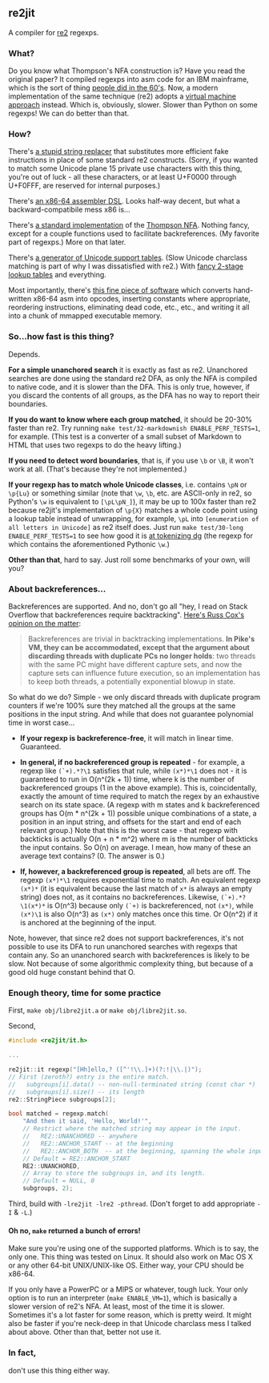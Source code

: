 ## re2jit

A compiler for [re2](https://github.com/google/re2/) regexps.

### What?

Do you know what Thompson's NFA construction is? Have you read the original paper?
It compiled regexps into asm code for an IBM mainframe, which is the sort of thing
[people did in the 60's](http://www.diku.dk/hjemmesider/ansatte/henglein/papers/thompson1968.pdf).
Now, a modern implementation of the same technique (re2) adopts a
[virtual machine approach](https://swtch.com/~rsc/regexp/regexp2.html) instead. Which is,
obviously, slower. Slower than Python on some regexps! We can do better than that.

### How?

There's [a stupid string replacer](https://github.com/pyos/re2jit/blob/master/re2jit/rewriter.h)
that substitutes more efficient fake instructions in place of some standard re2 constructs.
(Sorry, if you wanted to match some Unicode plane 15 private use characters with this thing,
you're out of luck - all these characters, or at least U+F0000 through U+F0FFF,
are reserved for internal purposes.)

There's [an x86-64 assembler DSL](https://github.com/pyos/re2jit/blob/master/re2jit/asm64.h).
Looks half-way decent, but what a backward-compatibile mess x86 is...

There's [a standard implementation](https://github.com/pyos/re2jit/blob/master/re2jit/threads.h)
of the [Thompson NFA](https://github.com/pyos/re2jit/blob/master/re2jit/threads.cc).
Nothing fancy, except for a couple functions used to facilitate backreferences. (My favorite
part of regexps.) More on that later.

There's [a generator of Unicode support tables](https://github.com/pyos/re2jit/blob/master/re2jit/unicodedata.py).
(Slow Unicode charclass matching is part of why I was dissatisfied with re2.) With
[fancy 2-stage lookup tables](http://www.strchr.com/multi-stage_tables) and everything.

Most importantly, there's [this fine piece of software](https://github.com/pyos/re2jit/blob/master/re2jit/it.x64.cc)
which converts hand-written x86-64 asm into opcodes, inserting constants where appropriate,
reordering instructions, eliminating dead code, etc., etc., and writing it all into
a chunk of mmapped executable memory.

### So...how fast is this thing?

Depends.

**For a simple unanchored search** it is exactly as fast as re2. Unanchored searches
are done using the standard re2 DFA, as only the NFA is compiled to native code,
and it is slower than the DFA. This is only true, however, if you discard the contents
of all groups, as the DFA has no way to report their boundaries.

**If you do want to know where each group matched**, it should be 20-30% faster than re2.
Try running `make test/32-markdownish ENABLE_PERF_TESTS=1`, for example. (This test is
a converter of a small subset of Markdown to HTML that uses two regexps to do
the heavy lifting.)

**If you need to detect word boundaries**, that is, if you use `\b` or `\B`, it won't
work at all. (That's because they're not implemented.)

**If your regexp has to match whole Unicode classes**, i.e. contains `\pN` or `\p{Lu}`
or something similar (note that `\w`, `\b`, etc. are ASCII-only in re2, so Python's `\w`
is equivalent to `[\pL\pN_]`), it may be up to 100x faster than re2 because re2jit's
implementation of `\p{X}` matches a whole code point using a lookup table instead of
unwrapping, for example, `\pL` into `[enumeration of all letters in Unicode]` as re2
itself does. Just run `make test/30-long ENABLE_PERF_TESTS=1` to see how good it is
[at tokenizing dg](https://github.com/pyos/dg/blob/master/core/3.parser.dg#L35)
(the regexp for which contains the aforementioned Pythonic `\w`.)

**Other than that**, hard to say. Just roll some benchmarks of your own, will you?

### About backreferences...

Backreferences are supported. And no, don't go all "hey, I read on Stack Overflow
that backreferences require backtracking".
[Here's Russ Cox's opinion on the matter](https://swtch.com/~rsc/regexp/regexp2.html#real):

>Backreferences are trivial in backtracking implementations. **In Pike's VM, they can be
>accommodated, except that the argument about discarding threads with duplicate PCs no
>longer holds**: two threads with the same PC might have different capture sets, and now
>the capture sets can influence future execution, so an implementation has to keep both
>threads, a potentially exponential blowup in state.

So what do we do? Simple - we only discard threads with duplicate program counters
if we're 100% sure they matched all the groups at the same positions in the input string.
And while that does not guarantee polynomial time in worst case...

 * **If your regexp is backreference-free**, it will match in linear time. Guaranteed.

 * **In general, if no backreferenced group is repeated** - for example,
   a regexp like ``(`+).*?\1`` satisfies that rule, while `(x*)*\1` does not -
   it is guaranteed to run in O(n^(2k + 1)) time, where k is the number of backreferenced
   groups (1 in the above example). This is, coincidentally, exactly the amount of time
   required to match the regex by an exhaustive search on its state space. (A regexp with
   m states and k backreferenced groups has O(m \* n^(2k + 1)) possible unique combinations
   of a state, a position in an input string, and offsets for the start and end of each
   relevant group.) Note that this is the worst case - that regexp with backticks is
   actually O(n + n * m^2) where m is the number of backticks the input contains. So O(n)
   on average. I mean, how many of these an average text contains? (0. The answer is 0.)

 * **If, however, a backreferenced group is repeated**, all bets are off.
   The regexp `(x*)*\1` requires exponential time to match. An equivalent regexp
   `(x*)*` (it is equivalent because the last match of `x*` is always an empty string)
   does not, as it contains no backreferences. Likewise, ``(`+).*?\1(x*)*`` is O(n^3)
   because only ``(`+)`` is backreferenced, not `(x*)`, while `(x*)\1` is also O(n^3)
   as `(x*)` only matches once this time. Or O(n^2) if it is anchored at the beginning
   of the input.

Note, however, that since re2 does not support backreferences, it's not possible
to use its DFA to run unanchored searches with regexps that contain any. So an unanchored
search with backreferences is likely to be slow. Not because of some algorithmic complexity
thing, but because of a good old huge constant behind that O.

### Enough theory, time for some practice

First, `make obj/libre2jit.a` or `make obj/libre2jit.so`.

Second,

```c++
#include <re2jit/it.h>

...

re2jit::it regexp("[Hh]ello,? ([^'!\\.]+)(?:!|\\.|)");
// First (zeroth?) entry is the entire match.
//   subgroups[i].data() -- non-null-terminated string (const char *)
//   subgroups[i].size() -- its length
re2::StringPiece subgroups[2];

bool matched = regexp.match(
    "And then it said, 'Hello, World!'",
    // Restrict where the matched string may appear in the input.
    //   RE2::UNANCHORED -- anywhere
    //   RE2::ANCHOR_START -- at the beginning
    //   RE2::ANCHOR_BOTH  -- at the beginning, spanning the whole input
    // Default = RE2::ANCHOR_START
    RE2::UNANCHORED,
    // Array to store the subgroups in, and its length.
    // Default = NULL, 0
    subgroups, 2);
```

Third, build with `-lre2jit -lre2 -pthread`. (Don't forget to add appropriate `-I` & `-L`.)

#### Oh no, `make` returned a bunch of errors!

Make sure you're using one of the supported platforms. Which is to say, the only one.
This thing was tested on Linux. It should also work on Mac OS X or any other 64-bit
UNIX/UNIX-like OS. Either way, your CPU should be x86-64.

If you only have a PowerPC or a MIPS or whatever, tough luck. Your only option is to
run an interpreter (`make ENABLE_VM=1`), which is basically a slower version of re2's
NFA. At least, most of the time it is slower. Sometimes it's a lot faster for some reason,
which is pretty weird. It might also be faster if you're neck-deep in that Unicode charclass
mess I talked about above. Other than that, better not use it.

### In fact,

don't use this thing either way.
